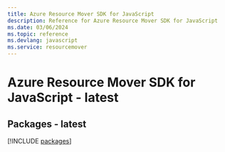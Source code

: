 ```yaml
---
title: Azure Resource Mover SDK for JavaScript
description: Reference for Azure Resource Mover SDK for JavaScript
ms.date: 03/06/2024
ms.topic: reference
ms.devlang: javascript
ms.service: resourcemover
---
```

# Azure Resource Mover SDK for JavaScript - latest
## Packages - latest
[!INCLUDE [packages](resource-mover-index.md)]